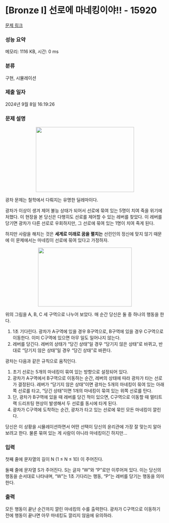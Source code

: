 # [Bronze I] 선로에 마네킹이야!! - 15920 

[문제 링크](https://www.acmicpc.net/problem/15920) 

### 성능 요약

메모리: 1116 KB, 시간: 0 ms

### 분류

구현, 시뮬레이션

### 제출 일자

2024년 9월 8일 16:19:26

### 문제 설명

<p style="text-align: center;"><img alt="" src="" style="width: 311px; height: 206px;"></p>

<p>광차 문제는 철학에서 다뤄지는 유명한 딜레마이다.</p>

<p>광차가 이상이 생겨 제어 불능 상태가 되어서 선로에 묶여 있는 5명이 치여 죽을 위기에 처했다. 이 현장을 본 당신은 다행히도 선로를 제어할 수 있는 레버를 찾았다. 이 레버를 당기면 광차가 다른 선로로 우회하지만, 그 선로에 묶여 있는 1명이 치여 죽게 된다.</p>

<p>하지만 사람을 해치는 것은 <strong>세계로 미래로 꿈을 펼치는</strong> 선린인의 정신에 맞지 않기 때문에 이 문제에서는 마네킹이 선로에 묶여 있다고 가정하자.</p>

<p style="text-align: center;"><img alt="" src="" style="width: 297px; height: 187px;"></p>

<p>위의 그림을 A, B, C 세 구역으로 나누어 보았다. 매 순간 당신은 둘 중 하나의 행동을 한다.</p>

<ol>
	<li>1초 기다린다. 광차가 A구역에 있을 경우 B구역으로, B구역에 있을 경우 C구역으로 이동한다. 이미 C구역에 있으면 아무 일도 일어나지 않는다.</li>
	<li>레버를 당긴다. 레버의 상태가 “당긴 상태”일 경우 “당기지 않은 상태”로 바뀌고, 반대로 “당기지 않은 상태”일 경우 “당긴 상태”로 바뀐다.</li>
</ol>

<p>광차는 다음과 같은 규칙으로 움직인다.</p>

<ol>
	<li>초기 선로는 5개의 마네킹이 묶여 있는 방향으로 설정되어 있다.</li>
	<li>광차가 A구역에서 B구역으로 이동하는 순간, 레버의 상태에 따라 광차가 타는 선로가 결정된다. 레버가 “당기지 않은 상태”이면 광차는 5개의 마네킹이 묶여 있는 아래쪽 선로를 타고, “당긴 상태”이면 1개의 마네킹이 묶여 있는 위쪽 선로를 탄다.</li>
	<li>단, 광차가 B구역에 있을 때 레버를 당긴 적이 있으면, C구역으로 이동할 때 멀티트랙 드리프팅 현상이 발생해서 두 선로를 동시에 타게 된다.</li>
	<li>광차가 C구역에 도착하는 순간, 광차가 타고 있는 선로에 묶인 모든 마네킹이 깔린다.</li>
</ol>

<p>당신은 이 상황을 시뮬레이션하면서 어떤 선택이 당신의 윤리관에 가장 잘 맞는지 알아 보려고 한다. 물론 묶여 있는 게 사람이 아니라 마네킹이긴 하지만...</p>

### 입력 

 <p>첫째 줄에 문자열의 길이 N (1 ≤ N ≤ 10) 이 주어진다.</p>

<p>둘째 줄에 문자열 S가 주어진다. S는 글자 “W”와 “P”로만 이루어져 있다. 이는 당신의 행동을 순서대로 나타내며, “W”는 1초 기다리는 행동, “P”는 레버를 당기는 행동을 의미한다.</p>

### 출력 

 <p>모든 행동이 끝난 순간까지 깔린 마네킹의 수를 출력한다. 광차가 C구역으로 이동하기 전에 행동이 끝나면 아무 마네킹도 깔리지 않음에 유의하라.</p>

